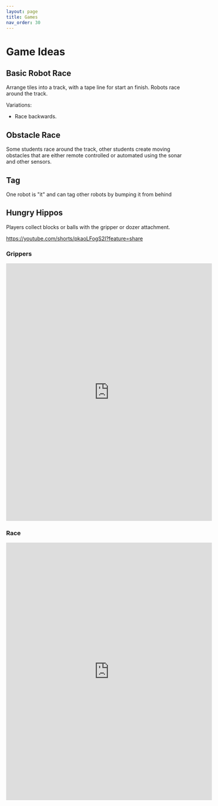 ```yaml
---
layout: page
title: Games
nav_order: 30
---
```


# Game Ideas

## Basic Robot Race

Arrange tiles into a track, with a tape line for start an finish. Robots race around the track. 

Variations:
* Race backwards.

## Obstacle Race

Some students race around the track, other students create moving obstacles
that are either remote controlled or automated using the sonar and other sensors. 

## Tag 

One robot is "it" and can tag other robots by bumping it from behind

## Hungry Hippos

Players collect blocks or balls with the gripper or dozer attachment. 


https://youtube.com/shorts/pkaoLFogS2I?feature=share


### Grippers
<iframe width="560" height="700" src="https://youtube.com/embed/pkaoLFogS2I?feature=share" title="YouTube video player" frameborder="0" allow="accelerometer; autoplay; clipboard-write; encrypted-media; gyroscope; picture-in-picture; web-share" referrerpolicy="strict-origin-when-cross-origin" allowfullscreen></iframe>

### Race

<iframe width="560" height="700" src="https://youtube.com/embed/LioIMqUmI3M?si=hYn-PWVDpjZP6-Os?feature=share" title="YouTube video player" frameborder="0" allow="accelerometer; autoplay; clipboard-write; encrypted-media; gyroscope; picture-in-picture; web-share" referrerpolicy="strict-origin-when-cross-origin" allowfullscreen></iframe>

